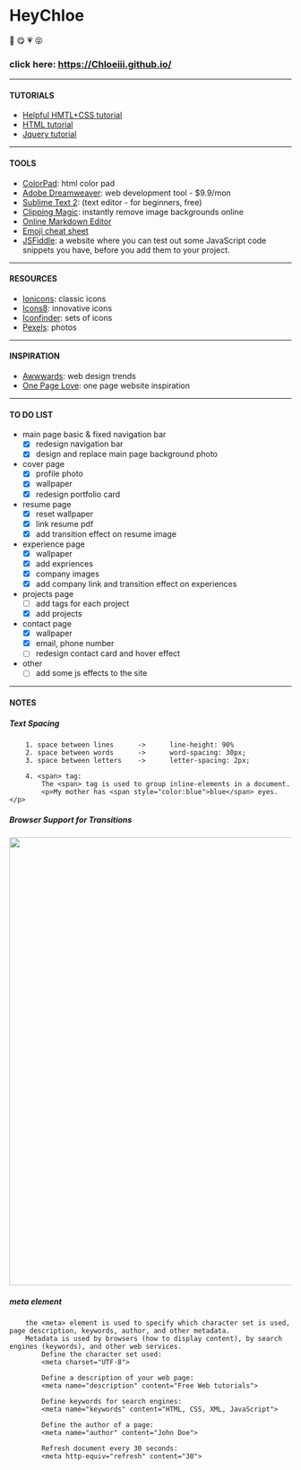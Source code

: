 # HeyChloe
:girl: :yum: :heartpulse: :stuck_out_tongue_closed_eyes:
### click here: https://Chloeiii.github.io/
----

#### TUTORIALS
* [Helpful HMTL+CSS tutorial](https://www.w3.org/Style/Examples/011/firstcss.en.html)    
* [HTML tutorial](https://www.w3schools.com/html/html_intro.asp)    
* [Jquery tutorial](https://www.w3schools.com/JQuery/)    
---- 

#### TOOLS
* [ColorPad](http://htmlcolorcodes.com/): html color pad   
* [Adobe Dreamweaver](http://www.adobe.com/cn/products/dreamweaver/free-trial-download.html): web development tool - $9.9/mon  
* [Sublime Text 2](https://www.sublimetext.com/2): (text editor - for beginners, free)   
* [Clipping Magic](https://clippingmagic.com/): instantly remove image backgrounds online
* [Online Markdown Editor](https://stackedit.io/app)
* [Emoji cheat sheet](https://www.webpagefx.com/tools/emoji-cheat-sheet/)
* [JSFiddle](https://jsfiddle.net/): a website where you can test out some JavaScript code snippets you have, before you add them to your project.
----

#### RESOURCES
* [Ionicons](https://github.com/ionic-team/ionicons): classic icons  
* [Icons8](https://icons8.com/icon/set/nav-bar/all): innovative icons  
* [Iconfinder](https://www.iconfinder.com/): sets of icons
* [Pexels](https://www.pexels.com/): photos
----

#### INSPIRATION
* [Awwwards](https://www.awwwards.com/): web design trends   
* [One Page Love](https://onepagelove.com/): one page website inspiration  
----

#### TO DO LIST
* main page basic & fixed navigation bar 
	- [x] redesign navigation bar
	- [x] design and replace main page background photo    
* cover page
	- [x] profile photo
	- [x] wallpaper
	- [x] redesign portfolio card
* resume page
	- [x] reset wallpaper  
	- [x] link resume pdf
	- [x] add transition effect on resume image
* experience page  
	- [x] wallpaper
	- [x] add expriences
	- [x] company images
	- [x] add company link and transition effect on experiences 
* projects page 
	- [ ] add tags for each project
	- [x] add projects
* contact page
	- [x] wallpaper
	- [x] email, phone number
	- [ ] redesign contact card and hover effect
* other
	- [ ] add some js effects to the site
----  

#### NOTES

##### Text Spacing
		1. space between lines 		-> 		line-height: 90%
		2. space between words 		-> 		word-spacing: 30px;
		3. space between letters 	-> 		letter-spacing: 2px;

		4. <span> tag:
			The <span> tag is used to group inline-elements in a document.
			<p>My mother has <span style="color:blue">blue</span> eyes.</p>

##### Browser Support for Transitions
<img src="http://slideplayer.com/3827203/13/images/51/Browser+Support+Numbers+followed+by+-webkit-%2C+-moz-%2C+or+-o-+specify+the+first+version+that+worked+with+a+prefix..jpg" width="800">

##### meta element
		the <meta> element is used to specify which character set is used, page description, keywords, author, and other metadata.
		Metadata is used by browsers (how to display content), by search engines (keywords), and other web services.
			Define the character set used:
			<meta charset="UTF-8">
			
			Define a description of your web page:
			<meta name="description" content="Free Web tutorials">
			
			Define keywords for search engines:
			<meta name="keywords" content="HTML, CSS, XML, JavaScript">
			
			Define the author of a page:
			<meta name="author" content="John Doe">
			
			Refresh document every 30 seconds:
			<meta http-equiv="refresh" content="30">
